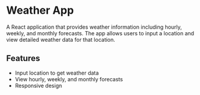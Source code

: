 # Weather App

A React application that provides weather information including hourly, weekly, and monthly forecasts. The app allows users to input a location and view detailed weather data for that location.

## Features

- Input location to get weather data
- View hourly, weekly, and monthly forecasts
- Responsive design
